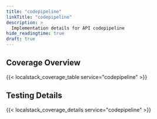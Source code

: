 ```yaml
---
title: "codepipeline"
linkTitle: "codepipeline"
description: >
  Implementation details for API codepipeline
hide_readingtime: true
draft: true
---
```


## Coverage Overview
{{< localstack_coverage_table service="codepipeline" >}}

## Testing Details
{{< localstack_coverage_details service="codepipeline" >}}
